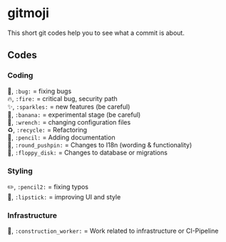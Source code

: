 # gitmoji
This short git codes help you to see what a commit is about.

## Codes

### Coding
:bug:, `:bug:` = fixing bugs  
:fire:, `:fire:` = critical bug, security path   
:sparkles:, `:sparkles:` = new features (be careful)  
:banana:, `:banana:` = experimental stage (be careful)  
:wrench:, `:wrench:` = changing configuration files   
:recycle:, `:recycle:` = Refactoring  
:pencil:, `:pencil:` = Adding documentation  
:round_pushpin:, `:round_pushpin:` = Changes to I18n (wording & functionality)  
:floppy_disk:, `:floppy_disk:` = Changes to database or migrations


### Styling 
:pencil2:, `:pencil2:` = fixing typos  
:lipstick:, `:lipstick:` = improving UI and style  

### Infrastructure
:construction_worker:, `:construction_worker:` = Work related to infrastructure or CI-Pipeline





